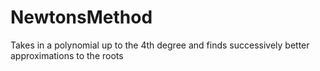 # NewtonsMethod
Takes in a polynomial up to the 4th degree and finds successively better approximations to the roots
